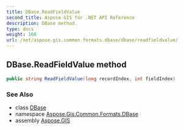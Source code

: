```yaml
---
title: DBase.ReadFieldValue
second_title: Aspose.GIS for .NET API Reference
description: DBase method. 
type: docs
weight: 160
url: /net/aspose.gis.common.formats.dbase/dbase/readfieldvalue/
---
```

## DBase.ReadFieldValue method

```csharp
public string ReadFieldValue(long recordIndex, int fieldIndex)
```

### See Also

* class [DBase](../)
* namespace [Aspose.Gis.Common.Formats.DBase](../../dbase/)
* assembly [Aspose.GIS](../../../)



